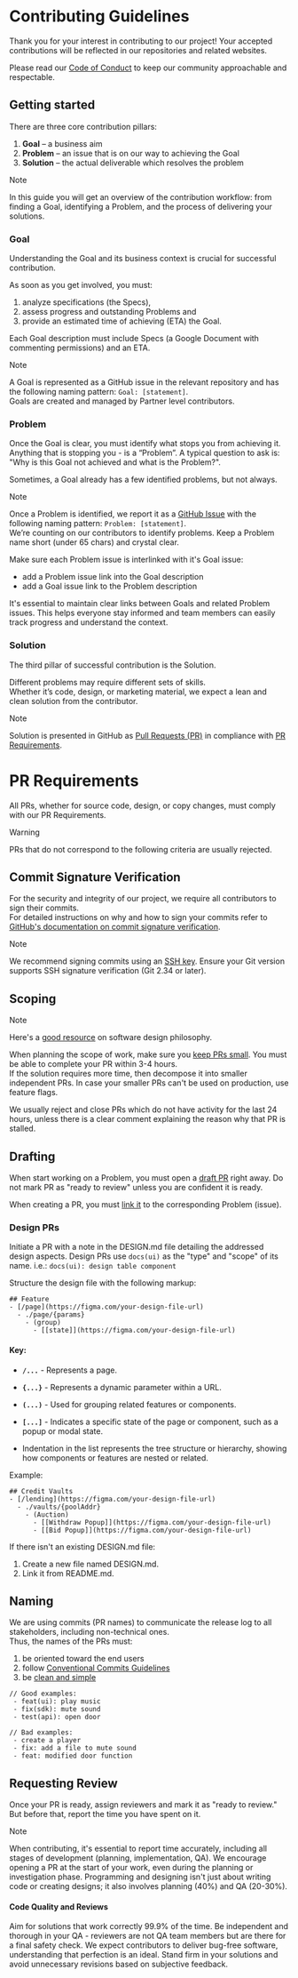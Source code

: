 <!-- pr init -->

# Contributing Guidelines

Thank you for your interest in contributing to our project!
Your accepted contributions will be reflected in our repositories and related websites.

Please read our [Code of Conduct](./CODE_OF_CONDUCT.md) to keep our community approachable and respectable.

## Getting started

There are three core contribution pillars:

1. **Goal** – a business aim
1. **Problem** – an issue that is on our way to achieving the Goal
1. **Solution** – the actual deliverable which resolves the problem

> [!NOTE]
> In this guide you will get an overview of the contribution workflow: from finding a Goal, identifying a Problem, and the process of delivering your solutions.

### Goal

Understanding the Goal and its business context is crucial for successful contribution.

As soon as you get involved, you must:

1. analyze specifications (the Specs),
1. assess progress and outstanding Problems and
1. provide an estimated time of achieving (ETA) the Goal.

Each Goal description must include Specs (a Google Document with commenting permissions) and an ETA.

> [!NOTE]
> A Goal is represented as a GitHub issue in the relevant repository and has the following naming pattern: `Goal: [statement]`.  
> Goals are created and managed by Partner level contributors.

### Problem

Once the Goal is clear, you must identify what stops you from achieving it. Anything that is stopping you - is a “Problem”. A typical question to ask is: "Why is this Goal not achieved and what is the Problem?".

Sometimes, a Goal already has a few identified problems, but not always.

> [!NOTE]
> Once a Problem is identified, we report it as a [GitHub Issue](https://docs.github.com/en/issues) with the following naming pattern: `Problem: [statement]`.  
> We’re counting on our contributors to identify problems. Keep a Problem name short (under 65 chars) and crystal clear.

Make sure each Problem issue is interlinked with it's Goal issue:

- add a Problem issue link into the Goal description
- add a Goal issue link to the Problem description

It's essential to maintain clear links between Goals and related Problem issues. This helps everyone stay informed and team members can easily track progress and understand the context.

### Solution

The third pillar of successful contribution is the Solution.

Different problems may require different sets of skills.  
Whether it’s code, design, or marketing material, we expect a lean and clean solution from the contributor.

> [!NOTE]
> Solution is presented in GitHub as [Pull Requests (PR)](https://docs.github.com/en/pull-requests) in compliance with [PR Requirements](#pr-requirements).

# PR Requirements

All PRs, whether for source code, design, or copy changes, must comply with our PR Requirements.

> [!WARNING]
> PRs that do not correspond to the following criteria are usually rejected.

## Commit Signature Verification

For the security and integrity of our project, we require all contributors to sign their commits.  
For detailed instructions on why and how to sign your commits refer to [GitHub's documentation on commit signature verification](https://docs.github.com/en/authentication/managing-commit-signature-verification/about-commit-signature-verification).

> [!Note]
> We recommend signing commits using an [SSH key](https://docs.github.com/en/authentication/managing-commit-signature-verification/about-commit-signature-verification#ssh-commit-signature-verification). Ensure your Git version supports SSH signature verification (Git 2.34 or later).

## Scoping

> [!NOTE]
> Here's a [good resource](https://youtu.be/bmSAYlu0NcY?si=2lLQeY1PGCY9tcvX) on software design philosophy.

When planning the scope of work, make sure you [keep PRs small](https://artsy.github.io/blog/2021/03/09/strategies-for-small-focused-pull-requests/). You must be able to complete your PR within 3-4 hours.  
If the solution requires more time, then decompose it into smaller independent PRs. In case your smaller PRs can't be used on production, use feature flags.

We usually reject and close PRs which do not have activity for the last 24 hours, unless there is a clear comment explaining the reason why that PR is stalled.

## Drafting

When start working on a Problem, you must open a [draft PR](https://docs.github.com/en/pull-requests/collaborating-with-pull-requests/proposing-changes-to-your-work-with-pull-requests/about-pull-requests#draft-pull-requests) right away. Do not mark PR as "ready to review" unless you are confident it is ready.

When creating a PR, you must [link it](https://docs.github.com/en/issues/tracking-your-work-with-issues/linking-a-pull-request-to-an-issue#linking-a-pull-request-to-an-issue-using-a-keyword) to the corresponding Problem (issue).

### Design PRs

Initiate a PR with a note in the DESIGN.md file detailing the addressed design aspects.
Design PRs use `docs(ui)` as the "type" and "scope" of its name. i.e.: `docs(ui): design table component`

Structure the design file with the following markup:

```
## Feature
- [/page](https://figma.com/your-design-file-url)
  - ./page/{params}
    - (group)
      - [[state]](https://figma.com/your-design-file-url)
```

#### Key:

- **`/...`** - Represents a page.
- **`{...}`** - Represents a dynamic parameter within a URL.
- **`(...)`** - Used for grouping related features or components.
- **`[...]`** - Indicates a specific state of the page or component, such as a popup or modal state.

- Indentation in the list represents the tree structure or hierarchy, showing how components or features are nested or related.

Example:

```
## Credit Vaults
- [/lending](https://figma.com/your-design-file-url)
  - ./vaults/{poolAddr}
    - (Auction)
      - [[Withdraw Popup]](https://figma.com/your-design-file-url)
      - [[Bid Popup]](https://figma.com/your-design-file-url)
```

If there isn't an existing DESIGN.md file:

1. Create a new file named DESIGN.md.
1. Link it from README.md.

## Naming

We are using commits (PR names) to communicate the release log to all stakeholders, including non-technical ones.  
Thus, the names of the PRs must:

1. be oriented toward the end users
1. follow [Conventional Commits Guidelines](https://www.conventionalcommits.org)
1. be [clean and simple](https://pulsar.apache.org/contribute/develop-semantic-title/#how-to-write-good-pr-titles)

```
// Good examples:
 - feat(ui): play music
 - fix(sdk): mute sound
 - test(api): open door

// Bad examples:
 - create a player
 - fix: add a file to mute sound
 - feat: modified door function
```

## Requesting Review

Once your PR is ready, assign reviewers and mark it as "ready to review." But before that, report the time you have spent on it.

> [!NOTE]
> When contributing, it's essential to report time accurately, including all stages of development (planning, implementation, QA). We encourage opening a PR at the start of your work, even during the planning or investigation phase. Programming and designing isn't just about writing code or creating designs; it also involves planning (40%) and QA (20-30%).

#### Code Quality and Reviews

Aim for solutions that work correctly 99.9% of the time. Be independent and thorough in your QA - reviewers are not QA team members but are there for a final safety check. We expect contributors to deliver bug-free software, understanding that perfection is an ideal. Stand firm in your solutions and avoid unnecessary revisions based on subjective feedback.
